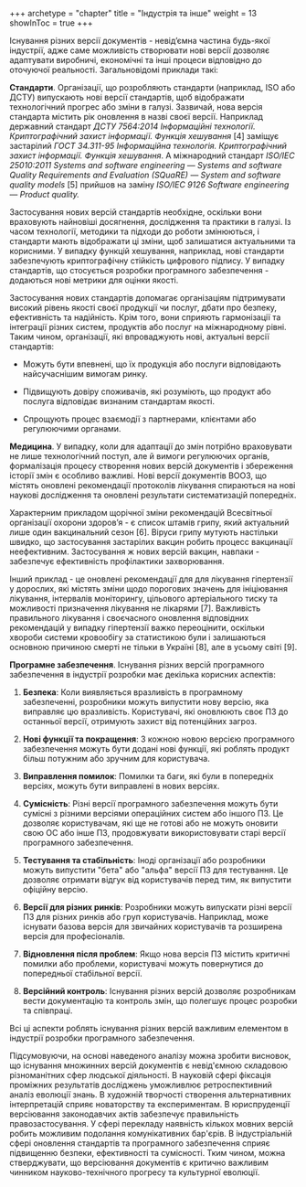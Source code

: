 +++
archetype = "chapter"
title = "Індустрія та інше"
weight = 13
showInToc = true
+++

Існування різних версії документів - невідʼємна частина будь-якої
індустрії, адже саме можливість створювати нові версії дозволяє
адаптувати виробничі, економічні та інші процеси відповідно до оточуючої
реальності. Загальновідомі приклади такі:

**Стандарти**. Організації, що розробляють стандарти (наприклад, ISO або
ДСТУ) випускають нові версії стандартів, щоб відображати технологічний
прогрес або зміни в галузі. Зазвичай, нова версія стандарта містить рік
оновлення в назві своєї версії. Наприклад державний стандарт *ДСТУ
7564:2014 Інформаційні технології. Криптографічний захист інформації.
Функція хешування* \[4\] заміщує застарілий *ГОСТ 34.311-95 Інформаційна
технологія. Криптографічний захист інформації. Функція хешування*. А
міжнародний стандарт *ISO/IEC 25010:2011 Systems and software
engineering — Systems and software Quality Requirements and Evaluation
(SQuaRE) — System and software quality models* \[5\] прийшов на заміну
*ISO/IEC 9126 Software engineering — Product quality.*

Застосування нових версій стандартів необхідне, оскільки вони враховують
найновіші досягнення, дослідження та практики в галузі. Із часом
технології, методики та підходи до роботи змінюються, і стандарти мають
відображати ці зміни, щоб залишатися актуальними та корисними. У випадку
функцій хешування, наприклад, нові стандарти забезпечують криптографічну
стійкість цифрового підпису. У випадку стандартів, що стосується
розробки програмного забезпечення - додаються нові метрики для оцінки
якості.

Застосування нових стандартів допомагає організаціям підтримувати
високий рівень якості своєї продукції чи послуг, дбати про безпеку,
ефективність та надійність. Крім того, вони сприяють гармонізації та
інтеграції різних систем, продуктів або послуг на міжнародному рівні.
Таким чином, організації, які впроваджують нові, актуальні версії
стандартів:

-   Можуть бути впевнені, що їх продукція або послуги відповідають
    найсучаснішим вимогам ринку.

-   Підвищують довіру споживачів, які розуміють, що продукт або послуга
    відповідає визнаним стандартам якості.

-   Спрощують процес взаємодії з партнерами, клієнтами або регулюючими
    органами.

**Медицина**. У випадку, коли для адаптації до змін потрібно враховувати
не лише технологічний поступ, але й вимоги регулюючих органів,
формалізація процесу створення нових версій документів і збереження
історії змін є особливо важливі. Нові версії документів ВООЗ, що містять
оновлені рекомендації протоколів лікування спираються на нові наукові
дослідження та оновлені результати систематизацій попередніх.

Характерним прикладом щорічної зміни рекомендацій Всесвітньої
організації охорони здоровʼя - є список штамів грипу, який актуальний
лише один вакцинальний сезон \[6\]. Віруси грипу мутують настільки
швидко, що застосування застарілих вакцин робить процесс вакцинації
неефективним. Застосування ж нових версій вакцин, навпаки - забезпечує
ефективність профілактики захворювання.

Інший приклад - це оновлені рекомендації для для лікування гіпертензії у
дорослих, які містять зміни щодо порогових значень для ініціювання
лікування, інтервалів моніторингу, цільового артеріального тиску та
можливості призначення лікування не лікарями \[7\]. Важливість
правильного лікування і своєчасного оновлення відповідних рекомендацій у
випадку гіпертензії важко переоцінити, оскільки хвороби системи
кровообігу за статистикою були і залишаються основною причиною смерті не
тільки в Україні \[8\], але в усьому світі \[9\].

**Програмне забезпечення**. Існування різних версій програмного
забезпечення в індустрії розробки має декілька корисних аспектів:

1.  **Безпека**: Коли виявляється вразливість в програмному
    забезпеченні, розробники можуть випустити нову версію, яка виправляє
    цю вразливість. Користувачі, які оновлюють своє ПЗ до останньої
    версії, отримують захист від потенційних загроз.

2.  **Нові функції та покращення**: З кожною новою версією програмного
    забезпечення можуть бути додані нові функції, які роблять продукт
    більш потужним або зручним для користувача.

3.  **Виправлення помилок**: Помилки та баги, які були в попередніх
    версіях, можуть бути виправлені в нових версіях.

4.  **Сумісність**: Різні версії програмного забезпечення можуть бути
    сумісні з різними версіями операційних систем або іншого ПЗ. Це
    дозволяє користувачам, які ще не готові або не можуть оновити свою
    ОС або інше ПЗ, продовжувати використовувати старі версії
    програмного забезпечення.

5.  **Тестування та стабільність**: Іноді організації або розробники
    можуть випустити "бета" або "альфа" версії ПЗ для тестування. Це
    дозволяє отримати відгук від користувачів перед тим, як випустити
    офіційну версію.

6.  **Версії для різних ринків**: Розробники можуть випускати різні
    версії ПЗ для різних ринків або груп користувачів. Наприклад, може
    існувати базова версія для звичайних користувачів та розширена
    версія для професіоналів.

7.  **Відновлення після проблем**: Якщо нова версія ПЗ містить критичні
    помилки або проблеми, користувачі можуть повернутися до попередньої
    стабільної версії.

8.  **Версійний контроль**: Існування різних версій дозволяє розробникам
    вести документацію та контроль змін, що полегшує процес розробки та
    співпраці.

Всі ці аспекти роблять існування різних версій важливим елементом в
індустрії розробки програмного забезпечення.

Підсумовуючи, на основі наведеного аналізу можна зробити висновок, що
існування множинних версій документів є невід'ємною складовою
різноманітних сфер людської діяльності. В науковій сфері фіксація
проміжних результатів досліджень уможливлює ретроспективний аналіз
еволюції знань. В художній творчості створення альтернативних
інтерпретацій сприяє новаторству та експериментам. В юриспруденції
версіювання законодавчих актів забезпечує правильність
правозастосування. У сфері перекладу наявність кількох мовних версій
робить можливим подолання комунікативних бар'єрів. В індустріальній
сфері оновлення стандартів та програмного забезпечення сприяє підвищенню
безпеки, ефективності та сумісності. Тким чином, можна стверджувати, що
версіювання документів є критично важливим чинником науково-технічного
прогресу та культурної еволюції.
